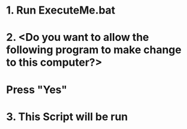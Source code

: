 #
# 1. Run ExecuteMe.bat
#
# 2. <Do you want to allow the following program to make change to this computer?>
#     Press "Yes"
#
# 3. This Script will be run
#